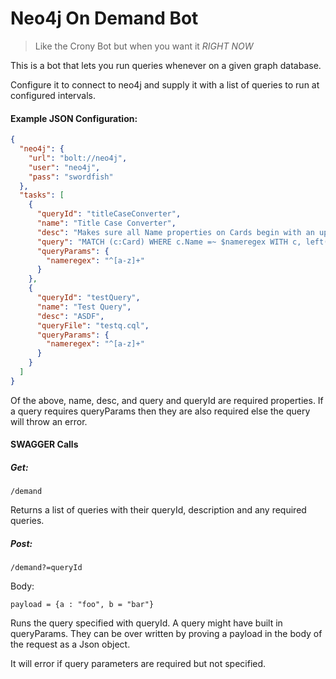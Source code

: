 # Neo4j On Demand Bot

> Like the Crony Bot but when you want it *RIGHT NOW*

This is a bot that lets you run queries whenever on a given graph database.

Configure it to connect to neo4j and supply it with a list of queries to run at configured intervals.

#### Example JSON Configuration:
```json
{
  "neo4j": {
    "url": "bolt://neo4j",
    "user": "neo4j",
    "pass": "swordfish"
  },
  "tasks": [
    {
      "queryId": "titleCaseConverter",
      "name": "Title Case Converter",
      "desc": "Makes sure all Name properties on Cards begin with an uppercase letter.",
      "query": "MATCH (c:Card) WHERE c.Name =~ $nameregex WITH c, left(c.Name, 1) as firstLetter, right(c.Name, length(c.Name)-1) as rest SET c.Name = (toUpper(firstLetter) + rest) RETURN c",
      "queryParams": {
        "nameregex": "^[a-z]+"
      }
    },
    {
      "queryId": "testQuery",
      "name": "Test Query",
      "desc": "ASDF",
      "queryFile": "testq.cql",
      "queryParams": {
        "nameregex": "^[a-z]+"
      }
    }
  ]
}
```

Of the above, name, desc, and query and queryId are required properties. If a query requires queryParams then they are also required else the query will throw an error.

#### SWAGGER Calls

##### Get:
```
/demand
```
Returns a list of queries with their queryId, description and any required queries.

##### Post:
```
/demand?=queryId
```
Body:
```
payload = {a : "foo", b = "bar"}
```
Runs the query specified with queryId. A query might have built in queryParams. They can be over written by proving a payload in the body of the request as a Json object.

It will error if query parameters are required but not specified.
